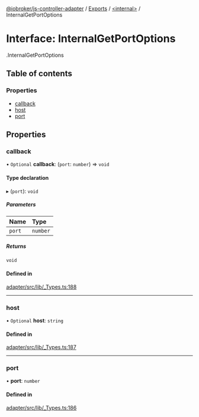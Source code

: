 [@iobroker/js-controller-adapter](../README.md) / [Exports](../modules.md) / [<internal\>](../modules/internal_.md) / InternalGetPortOptions

# Interface: InternalGetPortOptions

[<internal>](../modules/internal_.md).InternalGetPortOptions

## Table of contents

### Properties

- [callback](internal_.InternalGetPortOptions.md#callback)
- [host](internal_.InternalGetPortOptions.md#host)
- [port](internal_.InternalGetPortOptions.md#port)

## Properties

### callback

• `Optional` **callback**: (`port`: `number`) => `void`

#### Type declaration

▸ (`port`): `void`

##### Parameters

| Name | Type |
| :------ | :------ |
| `port` | `number` |

##### Returns

`void`

#### Defined in

[adapter/src/lib/_Types.ts:188](https://github.com/ioBroker/ioBroker.js-controller/blob/0b3c6e0e/packages/adapter/src/lib/_Types.ts#L188)

___

### host

• `Optional` **host**: `string`

#### Defined in

[adapter/src/lib/_Types.ts:187](https://github.com/ioBroker/ioBroker.js-controller/blob/0b3c6e0e/packages/adapter/src/lib/_Types.ts#L187)

___

### port

• **port**: `number`

#### Defined in

[adapter/src/lib/_Types.ts:186](https://github.com/ioBroker/ioBroker.js-controller/blob/0b3c6e0e/packages/adapter/src/lib/_Types.ts#L186)
